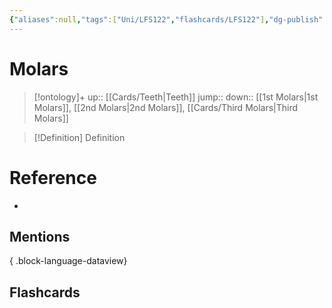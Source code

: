 ```yaml
---
{"aliases":null,"tags":["Uni/LFS122","flashcards/LFS122"],"dg-publish":true,"permalink":"/cards/molars/","dgPassFrontmatter":true}
---
```


# Molars

> [!ontology]+
> up:: [[Cards/Teeth\|Teeth]]
> jump:: 
> down:: [[1st Molars\|1st Molars]], [[2nd Molars\|2nd Molars]], [[Cards/Third Molars\|Third Molars]]

> [!Definition] Definition

# Reference

- 

## Mentions


{ .block-language-dataview}

## Flashcards